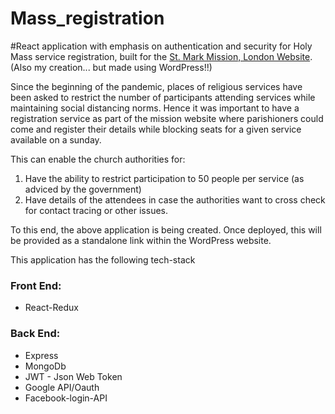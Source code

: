# Mass_registration
#React application with emphasis on authentication and security for Holy Mass service registration, built for the [St. Mark Mission, London Website](http://www.stmarkmission.com). (Also my creation... but made using WordPress!!)

Since the beginning of the pandemic, places of religious services have been asked to restrict the number of participants attending services while maintaining social distancing norms. Hence it was important to have a registration service as part of the mission website where parishioners could come and register their details while blocking seats for a given service available on a sunday. 

This can enable the church authorities for:
  1. Have the ability to restrict participation to 50 people per service (as adviced by the government)
  2. Have details of the attendees in case the authorities want to cross check for contact tracing or other issues. 
  
 To this end, the above application is being created. Once deployed, this will be provided as a standalone link within the WordPress website. 
 
 This application has the following tech-stack
 
### Front End:
<ul>
  <li>React-Redux</li>
</ul>
 
### Back End:
<ul>
  <li>Express</li>
  <li>MongoDb</li>
  <li>JWT - Json Web Token</li>
  <li>Google API/Oauth</li>
  <li>Facebook-login-API</li>
</ul>



